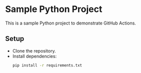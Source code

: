 # Sample Python Project

This is a sample Python project to demonstrate GitHub Actions.

## Setup

- Clone the repository.
- Install dependencies:
  ```bash
  pip install -r requirements.txt
